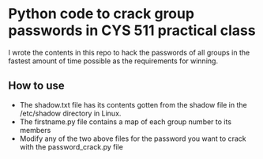 # Python code to crack group passwords in CYS 511 practical class

I wrote the contents in this repo to hack the passwords of all groups in the fastest amount of time
possible as the requirements for winning. 

## How to use
- The shadow.txt file has its contents gotten from the shadow file in the /etc/shadow directory in Linux.
- The firstname.py file contains a map of each group number to its members
- Modify any of the two above files for the password you want to crack with the password_crack.py file
